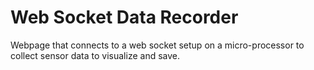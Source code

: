 # Web Socket Data Recorder
Webpage that connects to a web socket setup on a micro-processor to collect sensor data to visualize and save.
